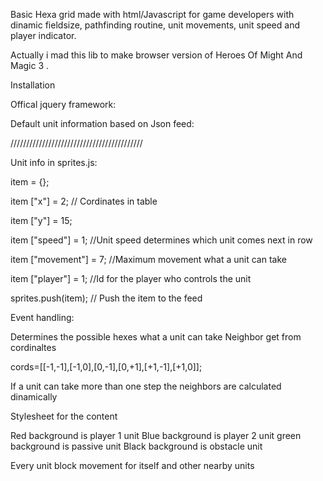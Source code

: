 Basic Hexa grid made with html/Javascript for game developers with dinamic fieldsize, pathfinding routine, unit movements, unit speed and player indicator.


Actually i mad this lib to make browser version of  Heroes Of Might And Magic 3 .




Installation




Offical jquery framework:


<script src='jquery.js'></script>




Default unit information based on Json feed:


<script src='sprites.js'></script>



//////////////////////////////////////////



Unit info in sprites.js:

item = {};

item ["x"] = 2;                // Cordinates in table

item ["y"] = 15;

item ["speed"] = 1;             //Unit speed determines which unit comes next in row

item ["movement"] = 7;          //Maximum movement what a unit can take

item ["player"] = 1;            //Id for the player who controls the unit

        
        
sprites.push(item);	                   // Push the item to the feed












Event handling:


<script src='events.js'></script>







Determines the possible hexes what a unit can take
Neighbor get from cordinaltes  

cords=[[-1,-1],[-1,0],[0,-1],[0,+1],[+1,-1],[+1,0]];


If a unit can take more than one step the neighbors are calculated dinamically








Stylesheet for the content



<link rel="stylesheet" href="playfield.css">

Red background is player 1 unit
Blue background is player 2 unit
green background is passive unit
Black background is obstacle unit



Every unit block movement for itself and other nearby units
